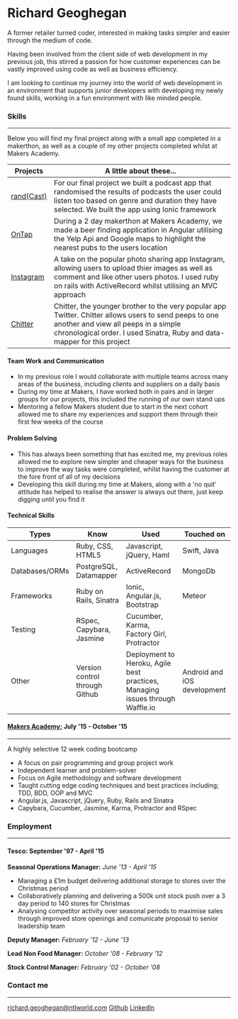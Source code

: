 # Richard Geoghegan

A former retailer turned coder, interested in making tasks simpler and easier through the medium of code.

Having been involved from the client side of web development in my previous job, this stirred a passion for how customer experiences can be vastly improved using code as well as business efficiency.

I am looking to continue my journey into the world of web development in an environment that supports junior developers with developing my newly found skills, working in a fun environment with like minded people.

### Skills
---

Below you will find my final project along with a small app completed in a makerthon, as well as a couple of my other projects completed whilst at Makers Academy.

|  Projects | A little about these... |
| ---------------- | -------------------------------------------------------- |
| [rand(Cast)](https://github.com/ShuflCast/randCast.git) | For our final project we built a podcast app that randomised the results of podcasts the user could listen too based on genre and duration they have selected. We built the app using Ionic framework |
| [OnTap](https://github.com/richgeog/onTap_2.git) | During a 2 day makerthon at Makers Academy, we made a beer finding application in Angular utilising the Yelp Api and Google maps to highlight the nearest pubs to the users location |
| [Instagram](https://github.com/richgeog/instagram-challenge.git) | A take on the popular photo sharing app Instagram, allowing users to upload thier images as well as comment and like other users photos. I used ruby on rails with ActiveRecord whilst utilising an MVC approach |
| [Chitter](https://github.com/richgeog/chitter-challenge.git) | Chitter, the younger brother to the very popular app Twitter. Chitter allows users to send peeps to one another and view all peeps in a simple chronological order. I used Sinatra, Ruby and data-mapper for this project |

#### Team Work and Communication

- In my previous role I would collaborate with multiple teams across many areas of the business, including clients and suppliers on a daily basis
- During my time at Makers, I have worked both in pairs and in larger groups for our projects, this included the running of our own stand ups
- Mentoring a fellow Makers student due to start in the next cohort allowed me to share my experiences and support them through their first few weeks of the course

#### Problem Solving

- This has always been something that has excited me, my previous roles allowed me to explore new simpler and cheaper ways for the business to improve the way tasks were completed, whilst having the customer at the fore front of all of my decisions
- Developing this skill during my time at Makers, along with a 'no quit' attitude has helped to realise the answer is always out there, just keep digging until you find it

#### Technical Skills

| Types | Know | Used | Touched on |
| ----------     | ----------     | ------------   | ----------     |
| Languages | Ruby, CSS, HTML5 | Javascript, jQuery, Haml | Swift, Java
| Databases/ORMs | PostgreSQL, Datamapper | ActiveRecord | MongoDb
| Frameworks | Ruby on Rails, Sinatra | Ionic, Angular.js, Bootstrap | Meteor
| Testing | RSpec, Capybara, Jasmine | Cucumber, Karma, Factory Girl, Protractor |
| Other | Version control through Github | Deployment to Heroku, Agile best practices, Managing issues through Waffle.io | Android and iOS development |

#### [Makers Academy:](http://www.makersacademy.com/) July '15 - October '15
---

A highly selective 12 week coding bootcamp

- A focus on pair programming and group project work
- Independent learner and problem-solver
- Focus on Agile methodology and software development
- Taught cutting edge coding techniques and best practices including; TDD, BDD, OOP and MVC
- Angular.js, Javascript, jQuery, Ruby, Rails and Sinatra
- Capybara, Cucumber, Jasmine, Karma, Protractor and RSpec

### Employment
---
#### Tesco: September '97 - April '15
**Seasonal Operations Manager:**
*June '13  - April '15*

- Managing a £1m budget delivering additional storage to stores over the Christmas period
- Collaboratively planning and delivering a 500k unit stock push over a 3 day period to 140 stores for Christmas
- Analysing competitor activity over seasonal periods to maximise sales through improved store openings and comunicate proposal to senior leadership team

**Deputy Manager:**
*February '12 - June '13*

**Lead Non Food Manager:**
*October '08 - February '12*

**Stock Control Manager:**
*February '02 - October '08*

### Contact me
---
richard.geoghegan@ntlworld.com
[Github](https://github.com/richgeog)
[LinkedIn](https://uk.linkedin.com/in/richard-geoghegan-56633ba0)

